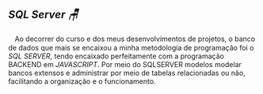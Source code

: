 ## *SQL Server 🪑* 

ㅤAo decorrer do curso e dos meus desenvolvimentos de projetos, o banco de dados que mais se encaixou a minha metodologia de programação foi o *SQL SERVER*, tendo encaixado perfeitamente com a programação BACKEND em *JAVASCRIPT*. Por meio do SQLSERVER modelos modelar bancos extensos e administrar por meio de tabelas relacionadas ou não, facilitando a organização e o funcionamento.
